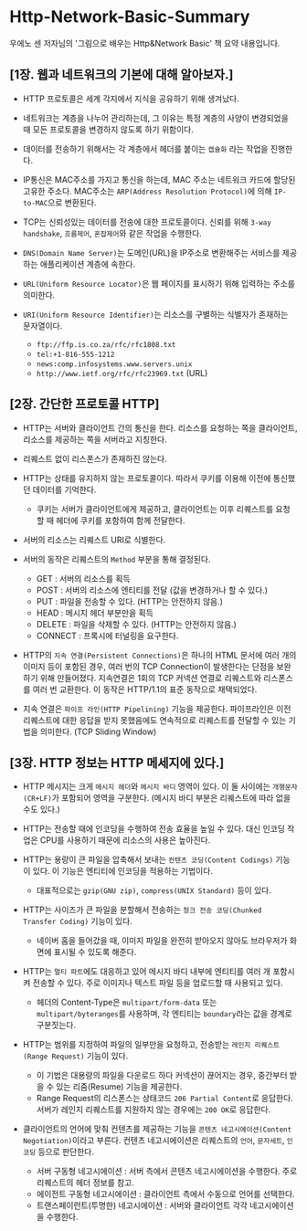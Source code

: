 # Http-Network-Basic-Summary

우에노 센 저자님의 '그림으로 배우는 Http&amp;Network Basic' 책 요약 내용입니다.

## [1장. 웹과 네트워크의 기본에 대해 알아보자.]

- HTTP 프로토콜은 세계 각지에서 지식을 공유하기 위해 생겨났다.

- 네트워크는 계층을 나누어 관리하는데, 그 이유는 특정 계층의 사양이 변경되었을 때 모든 프로토콜을 변경하지 않도록 하기 위함이다.

- 데이터를 전송하기 위해서는 각 계층에서 헤더를 붙이는 `캡슐화` 라는 작업을 진행한다.

- IP통신은 MAC주소를 가지고 통신을 하는데, MAC 주소는 네트워크 카드에 할당된 고유한 주소다. MAC주소는 `ARP(Address Resolution Protocol)`에 의해 `IP-to-MAC`으로 변환된다.

- TCP는 신뢰성있는 데이터를 전송에 대한 프로토콜이다. 신뢰를 위해 `3-way handshake`, `흐름제어`, `혼잡제어`와 같은 작업을 수행한다.

- `DNS(Domain Name Server)`는 도메인(URL)을 IP주소로 변환해주는 서비스를 제공하는 애플리케이션 계층에 속한다.

- `URL(Uniform Resource Locator)`은 웹 페이지를 표시하기 위해 입력하는 주소를 의미한다.

- `URI(Uniform Resource Identifier)`는 리소스를 구별하는 식별자가 존재하는 문자열이다.
  - `ftp://ffp.is.co.za/rfc/rfc1808.txt`
  - `tel:+1-816-555-1212`
  - `news:comp.infosystems.www.servers.unix`
  - `http://www.ietf.org/rfc/rfc23969.txt` (URL)

## [2장. 간단한 프로토콜 HTTP]

- HTTP는 서버와 클라이언트 간의 통신을 한다. 리소스를 요청하는 쪽을 클라이언트, 리소스를 제공하는 쪽을 서버라고 지칭한다.

- 리퀘스트 없이 리스폰스가 존재하진 않는다.

- HTTP는 상태를 유지하지 않는 프로토콜이다. 따라서 쿠키를 이용해 이전에 통신했던 데이터를 기억한다.

  - 쿠키는 서버가 클라이언트에게 제공하고, 클라이언트는 이후 리퀘스트를 요청할 때 헤더에 쿠키를 포함하여 함께 전달한다.

- 서버의 리소스는 리퀘스트 URI로 식별한다.

- 서버의 동작은 리퀘스트의 `Method` 부분을 통해 결정된다.

  - GET : 서버의 리소스를 획득
  - POST : 서버의 리소스에 엔티티를 전달 (값을 변경하거나 할 수 있다.)
  - PUT : 파일을 전송할 수 있다. (HTTP는 안전하지 않음.)
  - HEAD : 메시지 헤더 부분만을 획득
  - DELETE : 파일을 삭제할 수 있다. (HTTP는 안전하지 않음.)
  - CONNECT : 프록시에 터널링을 요구한다.

- HTTP의 `지속 연결(Persistent Connections)`은 하나의 HTML 문서에 여러 개의 이미지 등이 포함된 경우, 여러 번의 TCP Connection이 발생한다는 단점을 보완하기 위해 만들어졌다. 지속연결은 1회의 TCP 커넥션 연결로 리퀘스트와 리스폰스를 여러 번 교환한다. 이 동작은 HTTP/1.1의 표준 동작으로 채택되었다.

- 지속 연결은 `파이프 라인(HTTP Pipelining)` 기능을 제공한다. 파이프라인은 이전 리퀘스트에 대한 응답을 받지 못했음에도 연속적으로 리퀘스트를 전달할 수 있는 기법을 의미한다. (TCP Sliding Window)

## [3장. HTTP 정보는 HTTP 메세지에 있다.]

- HTTP 메시지는 크게 `메시지 헤더`와 `메시지 바디` 영역이 있다. 이 둘 사이에는 `개행문자(CR+LF)`가 포함되어 영역을 구분한다. (메시지 바디 부분은 리퀘스트에 따라 없을 수도 있다.)

- HTTP는 전송할 때에 인코딩을 수행하여 전송 효율을 높일 수 있다. 대신 인코딩 작업은 CPU를 사용하기 때문에 리소스의 사용은 높아진다.

- HTTP는 용량이 큰 파일을 압축해서 보내는 `컨텐츠 코딩(Content Codings)` 기능이 있다. 이 기능은 엔티티에 인코딩을 적용하는 기법이다.

  - 대표적으로는 `gzip(GNU zip)`, `compress(UNIX Standard)` 등이 있다.

- HTTP는 사이즈가 큰 파일을 분할해서 전송하는 `청크 전송 코딩(Chunked Transfer Coding)` 기능이 있다.

  - 네이버 홈을 들어갔을 때, 이미지 파일을 완전히 받아오지 않아도 브라우저가 화면에 표시될 수 있도록 해준다.

- HTTP는 `멀티 파트`에도 대응하고 있어 메시지 바디 내부에 엔티티를 여러 개 포함시켜 전송할 수 있다. 주로 이미지나 텍스트 파일 등을 업로드할 때 사용되고 있다.

  - 헤더의 Content-Type은 `multipart/form-data` 또는 `multipart/byteranges`를 사용하며, 각 엔티티는 `boundary`라는 값을 경계로 구분짓는다.

- HTTP는 범위를 지정하여 파일의 일부만을 요청하고, 전송받는 `레인지 리퀘스트(Range Request)` 기능이 있다.

  - 이 기법은 대용량의 파일을 다운로드 하다 커넥션이 끊어지는 경우, 중간부터 받을 수 있는 리줌(Resume) 기능을 제공한다.
  - Range Request의 리스폰스는 상태코드 `206 Partial Content`로 응답한다. 서버가 레인지 리퀘스트를 지원하지 않는 경우에는 `200 OK`로 응답한다.

- 클라이언트의 언어에 맞춰 컨텐츠를 제공하는 기능을 `콘텐츠 네고시에이션(Content Negotiation)`이라고 부른다. 컨텐츠 네고시에이션은 리퀘스트의 `언어`, `문자세트`, `인코딩` 등으로 판단한다.
  - 서버 구동형 네고시에이션 : 서버 측에서 콘텐츠 네고시에이션을 수행한다. 주로 리퀘스트의 헤더 정보를 참고.
  - 에이전트 구동형 네고시에이션 : 클라이언트 측에서 수동으로 언어를 선택한다.
  - 트랜스페이런트(투명한) 네고시에이션 : 서버와 클라이언트 각각 네고시에이션을 수행한다.
